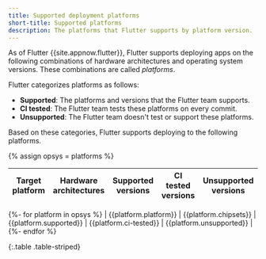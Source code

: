 ```yaml
---
title: Supported deployment platforms
short-title: Supported platforms
description: The platforms that Flutter supports by platform version.
---
```


As of Flutter {{site.appnow.flutter}},
Flutter supports deploying apps on the following combinations of
hardware architectures and operating system versions.
These combinations are called _platforms_.

Flutter categorizes platforms as follows:

* **Supported**: The platforms and versions that the Flutter team supports.
* **CI tested**: The Flutter team tests these platforms on every commit.
* **Unsupported**: The Flutter team doesn't test or support these platforms.

Based on these categories,
Flutter supports deploying to the following platforms.

{% assign opsys = platforms %}

| Target platform | Hardware architectures | Supported versions | CI tested versions |  Unsupported versions |
|---|:---:|:---:|:---:|:---:|
{%- for platform in opsys %}
  | {{platform.platform}} | {{platform.chipsets}} | {{platform.supported}} | {{platform.ci-tested}} | {{platform.unsupported}} |
{%- endfor %}

{:.table .table-striped}
